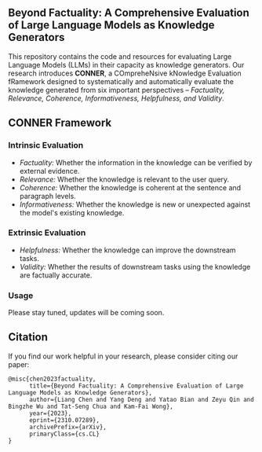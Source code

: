 ## Beyond Factuality: A Comprehensive Evaluation of Large Language Models as Knowledge Generators
This repository contains the code and resources for evaluating Large Language Models (LLMs) in their capacity as knowledge generators. Our research introduces **CONNER**, a COmpreheNsive kNowledge Evaluation fRamework designed to systematically and automatically evaluate the knowledge generated from six important perspectives – *_Factuality, Relevance, Coherence, Informativeness, Helpfulness, and Validity_*.

## CONNER Framework


### Intrinsic Evaluation

- *_Factuality:_* Whether the information in the knowledge can be verified by external evidence.
- *_Relevance:_* Whether the knowledge is relevant to the user query.
- *_Coherence:_* Whether the knowledge is coherent at the sentence and paragraph levels.
- *_Informativeness:_* Whether the knowledge is new or unexpected against the model's existing knowledge.

### Extrinsic Evaluation

- *_Helpfulness:_* Whether the knowledge can improve the downstream tasks.
- *_Validity:_* Whether the results of downstream tasks using the knowledge are factually accurate.

### Usage
Please stay tuned, updates will be coming soon.

## Citation
If you find our work helpful in your research, please consider citing our paper:
```
@misc{chen2023factuality,
      title={Beyond Factuality: A Comprehensive Evaluation of Large Language Models as Knowledge Generators}, 
      author={Liang Chen and Yang Deng and Yatao Bian and Zeyu Qin and Bingzhe Wu and Tat-Seng Chua and Kam-Fai Wong},
      year={2023},
      eprint={2310.07289},
      archivePrefix={arXiv},
      primaryClass={cs.CL}
}
```
